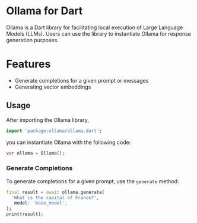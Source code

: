 # Ollama for Dart

Ollama is a Dart library for facilitating local execution of Large Language Models (LLMs). Users can use the library to instantiate Ollama for response generation purposes.

# Features
- Generate completions for a given prompt or messages
- Generating vector embeddings

## Usage

After importing the Ollama library,

```dart
import 'package:ollama/ollama.dart';
```

you can instantiate Ollama with the following code:

```dart
var ollama = Ollama();
```

### Generate Completions

To generate completions for a given prompt, use the `generate` method:

```dart
final result = await ollama.generate(
  'What is the capital of France?', 
   model: 'base_model',
);
print(result);
```